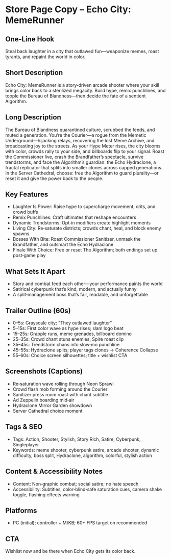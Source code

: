 # Store Page Copy – Echo City: MemeRunner

## One‑Line Hook
Steal back laughter in a city that outlawed fun—weaponize memes, roast tyrants, and repaint the world in color.

## Short Description
Echo City: MemeRunner is a story‑driven arcade shooter where your skill brings color back to a sterilized megacity. Build hype, remix punchlines, and topple the Bureau of Blandness—then decide the fate of a sentient Algorithm.

## Long Description
The Bureau of Blandness quarantined culture, scrubbed the feeds, and muted a generation. You’re the Courier—a rogue from the Memetic Underground—hijacking relays, recovering the lost Meme Archive, and broadcasting joy to the streets. As your Hype Meter rises, the city blooms with color, crowds rally to your side, and billboards flip to your signal. Roast the Commissioner live, crash the Brandfather’s spectacle, survive trendstorms, and face the Algorithm’s guardian: the Echo Hydraclone, a fractal replicator that splits into smaller clones across capped generations. In the Server Cathedral, choose: free the Algorithm to guard plurality—or reset it and give the power back to the people.

## Key Features
- Laughter Is Power: Raise hype to supercharge movement, crits, and crowd buffs
- Remix Punchlines: Craft ultimates that reshape encounters
- Dynamic Trendstorms: Opt‑in modifiers create highlight moments
- Living City: Re‑saturate districts; crowds chant, heal, and block enemy spawns
- Bosses With Bite: Roast Commissioner Sanitizer, unmask the Brandfather, and outsmart the Echo Hydraclone
- Finale With Choice: Free or reset The Algorithm; both endings set up post‑game play

## What Sets It Apart
- Story and combat feed each other—your performance paints the world
- Satirical cyberpunk that’s kind, modern, and actually funny
- A split‑management boss that’s fair, readable, and unforgettable

## Trailer Outline (60s)
- 0–5s: Grayscale city; "They outlawed laughter"
- 5–15s: First color wave as hype rises; slam logo beat
- 15–25s: Grapple runs, meme grenades, billboard domino
- 25–35s: Crowd chant stuns enemies; Spire roast clip
- 35–45s: Trendstorm chaos into slow‑mo punchline
- 45–55s: Hydraclone splits; player tags clones → Coherence Collapse
- 55–60s: Choice screen silhouettes; title + wishlist CTA

## Screenshots (Captions)
- Re‑saturation wave rolling through Neon Sprawl
- Crowd flash mob forming around the Courier
- Sanitizer press room roast with chant subtitle
- Ad Zeppelin boarding mid‑air
- Hydraclone Mirror Garden showdown
- Server Cathedral choice moment

## Tags & SEO
- Tags: Action, Shooter, Stylish, Story Rich, Satire, Cyberpunk, Singleplayer
- Keywords: meme shooter, cyberpunk satire, arcade shooter, dynamic difficulty, boss split, Hydraclone, algorithm, colorful, stylish action

## Content & Accessibility Notes
- Content: Non‑graphic combat; social satire; no hate speech
- Accessibility: Subtitles, color‑blind‑safe saturation cues, camera shake toggle, flashing effects warning

## Platforms
- PC (initial); controller + M/KB; 60+ FPS target on recommended

## CTA
Wishlist now and be there when Echo City gets its color back.

